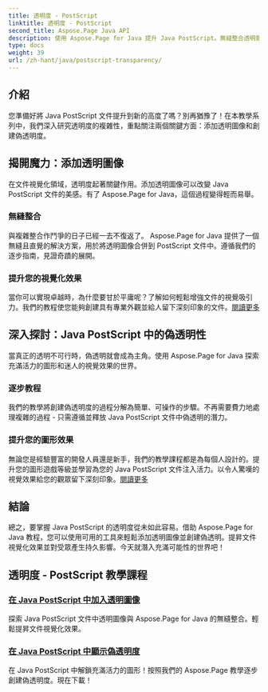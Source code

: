 ```yaml
---
title: 透明度 - PostScript
linktitle: 透明度 - PostScript
second_title: Aspose.Page Java API
description: 使用 Aspose.Page for Java 提升 Java PostScript。無縫整合透明影像並創建充滿活力的偽透明度，以實現迷人的視覺化效果。
type: docs
weight: 39
url: /zh-hant/java/postscript-transparency/
---
```

## 介紹

您準備好將 Java PostScript 文件提升到新的高度了嗎？別再猶豫了！在本教學系列中，我們深入研究透明度的複雜性，重點關注兩個關鍵方面：添加透明圖像和創建偽透明度。

## 揭開魔力：添加透明圖像
在文件視覺化領域，透明度起著關鍵作用。添加透明圖像可以改變 Java PostScript 文件的美感。有了 Aspose.Page for Java，這個過程變得輕而易舉。

### 無縫整合
與複雜整合作鬥爭的日子已經一去不復返了。 Aspose.Page for Java 提供了一個無縫且直覺的解決方案，用於將透明圖像合併到 PostScript 文件中。遵循我們的逐步指南，見證奇蹟的展開。 

### 提升您的視覺化效果
當你可以實現卓越時，為什麼要甘於平庸呢？了解如何輕鬆增強文件的視覺吸引力。我們的教程使您能夠創建具有專業外觀並給人留下深刻印象的文件。[閱讀更多](./add-transparent-image/)

## 深入探討：Java PostScript 中的偽透明性
當真正的透明不可行時，偽透明就會成為主角。使用 Aspose.Page for Java 探索充滿活力的圖形和迷人的視覺效果的世界。

### 逐步教程
我們的教學將創建偽透明度的過程分解為簡單、可操作的步驟。不再需要費力地處理複雜的過程 - 只需遵循並釋放 Java PostScript 文件中偽透明的潛力。

### 提升您的圖形效果
無論您是經驗豐富的開發人員還是新手，我們的教學課程都是為每個人設計的。提升您的圖形遊戲等級並學習為您的 Java PostScript 文件注入活力。以令人驚嘆的視覺效果給您的觀眾留下深刻印象。[閱讀更多](./show-pseudo-transparency/)

## 結論
總之，要掌握 Java PostScript 的透明度從未如此容易。借助 Aspose.Page for Java 教程，您可以使用可用的工具來輕鬆添加透明圖像並創建偽透明。提昇文件視覺化效果並對受眾產生持久影響。今天就潛入充滿可能性的世界吧！
## 透明度 - PostScript 教學課程
### [在 Java PostScript 中加入透明圖像](./add-transparent-image/)
探索 Java PostScript 文件中透明圖像與 Aspose.Page for Java 的無縫整合。輕鬆提昇文件視覺化效果。
### [在 Java PostScript 中顯示偽透明度](./show-pseudo-transparency/)
在 Java PostScript 中解鎖充滿活力的圖形！按照我們的 Aspose.Page 教學逐步創建偽透明度。現在下載！